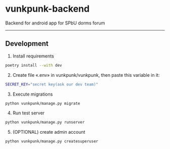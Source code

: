 
# vunkpunk-backend
Backend for android app for SPbU dorms forum

---
## Development 

1. Install requirements
```bash
poetry install --with dev
```

2. Create file «.env» in vunkpunk/vunkpunk, then paste this variable in it:
```bash
SECRET_KEY="secret key(ask our dev team)"
```

3. Execute migrations
```bash
python vunkpunk/manage.py migrate
```

4. Run test server
```bash
python vunkpunk/manage.py runserver
```

5. (OPTIONAL) create admin account
```bash
python vunkpunk/manage.py createsuperuser
```